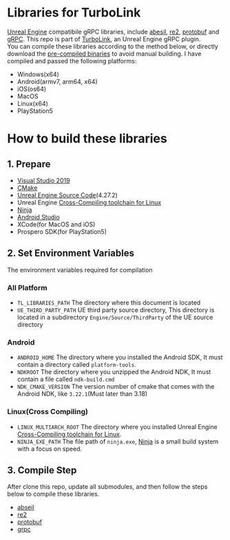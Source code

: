 Libraries for TurboLink
=====
[Unreal Engine](https://www.unrealengine.com/) compatibile gRPC libraries, include [abesil](https://github.com/abseil/abseil-cpp), [re2](https://github.com/google/re2), [protobuf](https://github.com/protocolbuffers/protobuf/tree) and [gRPC](https://github.com/grpc). This repo is part of [TurboLink](https://github.com/thejinchao/turbolink), an Unreal Engine gRPC plugin.  
You can compile these libraries according to the method below, or directly download the [pre-compiled binaries](https://github.com/thejinchao/turbolink-libraries/releases) to avoid manual building. I have compiled and passed the following platforms:
* Windows(x64)
* Android(armv7, arm64, x64)
* iOS(os64)
* MacOS
* Linux(x64)
* PlayStation5

# How to build these libraries

## 1. Prepare
* [Visual Studio 2019](https://visualstudio.microsoft.com/)
* [CMake](https://cmake.org/)
* [Unreal Engine Source Code](https://github.com/epicgames/unrealengine)(4.27.2)
* Unreal Engine [Cross-Compiling toolchain for Linux](https://docs.unrealengine.com/4.27/en-US/SharingAndReleasing/Linux/GettingStarted/)
* [Ninja](https://ninja-build.org/)
* [Android Studio](https://developer.android.com/studio/)
* XCode(for MacOS and iOS)
* Prospero SDK(for PlayStation5)

## 2. Set Environment Variables
The environment variables required for compilation

### All Platform
* `TL_LIBRARIES_PATH` The directory where this document is located
* `UE_THIRD_PARTY_PATH` UE third party source directory, This directory is located in a subdirectory `Engine/Source/ThirdParty` of the UE source directory

### Android
* `ANDROID_HOME` The directory where you installed the Android SDK, It must contain a directory called `platform-tools`.
* `NDKROOT` The directory where you unzipped the Android NDK, It must contain a file called `ndk-build.cmd`
* `NDK_CMAKE_VERSION` The version number of cmake that comes with the Android NDK, like `3.22.1`(Must later than 3.18)

### Linux(Cross Compiling)
* `LINUX_MULTIARCH_ROOT` The directory where you installed Unreal Engine [Cross-Compiling toolchain for Linux](https://docs.unrealengine.com/4.27/en-US/SharingAndReleasing/Linux/GettingStarted/).
* `NINJA_EXE_PATH` The file path of `ninja.exe`, [Ninja](https://ninja-build.org/) is a small build system with a focus on speed.

## 3. Compile Step
After clone this repo, update all submodules, and then follow the steps below to compile these libraries.
* [abseil](/Source/abseil)
* [re2](/Source/re2)
* [protobuf](/Source/protobuf)
* [grpc](/Source/grpc)

